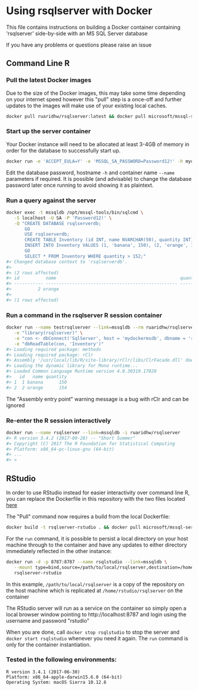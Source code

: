 # Using rsqlserver with Docker

This file contains instructions on building a Docker container
containing 'rsqlserver' side-by-side with an MS SQL Server database

If you have any problems or questions please raise an issue

## Command Line R

### Pull the latest Docker images

Due to the size of the Docker images, this may take some time depending
on your internet speed however this "pull" step is a once-off and further
updates to the images will make use of your existing local caches.

```sh
docker pull ruaridhw/rsqlserver:latest && docker pull microsoft/mssql-server-linux:latest
```

### Start up the server container

Your Docker instance will need to be allocated at least 3-4GB of memory in
order for the database to successfully start up.

```sh
docker run -e 'ACCEPT_EULA=Y' -e 'MSSQL_SA_PASSWORD=Password12!' -h mydockermsdb -p 1433:1433 --name mssqldb -d microsoft/mssql-server-linux
```

Edit the database password, hostname `-h` and container name `--name`
parameters if required. It is possible (and advisable) to change the database
password later once running to avoid showing it as plaintext.


### Run a query against the server
```sh
docker exec -t mssqldb /opt/mssql-tools/bin/sqlcmd \
   -S localhost -U SA -P 'Password12!' \
   -Q "CREATE DATABASE rsqlserverdb;
       GO
       USE rsqlserverdb;
       CREATE TABLE Inventory (id INT, name NVARCHAR(50), quantity INT);
       INSERT INTO Inventory VALUES (1, 'banana', 150), (2, 'orange', 154);
       GO
       SELECT * FROM Inventory WHERE quantity > 152;"
#> Changed database context to 'rsqlserverdb'.
#>
#> (2 rows affected)
#> id          name                                               quantity
#> ----------- -------------------------------------------------- -----------
#>          2 orange                                                     154
#>
#> (1 rows affected)
```

### Run a command in the rsqlserver R session container
```sh
docker run --name testrsqlserver --link=mssqldb --rm ruaridhw/rsqlserver Rscript \
   -e "library(rsqlserver)" \
   -e "con <- dbConnect('SqlServer', host = 'mydockermsdb', dbname = 'rsqlserverdb', user = 'SA', password = 'Password12!')" \
   -e "dbReadTable(con, 'Inventory')"
#> Loading required package: methods
#> Loading required package: rClr
#> Assembly '/usr/local/lib/R/site-library/rClr/libs/ClrFacade.dll' doesn't have an entry point.
#> Loading the dynamic library for Mono runtime...
#> Loaded Common Language Runtime version 4.0.30319.17020
#>   id   name quantity
#> 1  1 banana      150
#> 2  2 orange      154
```

The "Assembly entry point" warning message is a bug with rClr and can be ignored

### Re-enter the R session interactively
```sh
docker run --name rsqlserver --link=mssqldb -i ruaridhw/rsqlserver
#> R version 3.4.2 (2017-09-28) -- "Short Summer"
#> Copyright (C) 2017 The R Foundation for Statistical Computing
#> Platform: x86_64-pc-linux-gnu (64-bit)
#> ...
#> >
```

## RStudio

In order to use RStudio instead for easier interactivity over command line R,
you can replace the Dockerfile in this repository with the two files located [here](https://github.com/ruaridhw/dockerfiles/tree/master/rsqlserver/rstudio)

The "Pull" command now requires a build from the local Dockerfile:

```sh
docker build -t rsqlserver-rstudio . && docker pull microsoft/mssql-server-linux:latest
```

For the `run` command, it is possible to persist a local directory on your
host machine through to the container and have any updates to either directory
immediately reflected in the other instance:

```sh
docker run -d -p 8787:8787 --name rsqlstudio --link=mssqldb \
   --mount type=bind,source=/path/to/local/rsqlserver,destination=/home/rstudio/rsqlserver \
   rsqlserver-rstudio
```

In this example, `/path/to/local/rsqlserver` is a copy of the repository on the
host machine which is replicated at `/home/rstudio/rsqlserver` on the container

The RStudio server will run as a service on the container so simply open
a local browser window pointing to http://localhost:8787 and login using
the username and password "rstudio"

When you are done, call `docker stop rsqlstudio` to stop the server and `docker start rsqlstudio` whenever you need it again. The `run` command
is only for the container instantiation.

### Tested in the following environments:

```
R version 3.4.1 (2017-06-30)
Platform: x86_64-apple-darwin15.6.0 (64-bit)
Operating System: macOS Sierra 10.12.6
```
